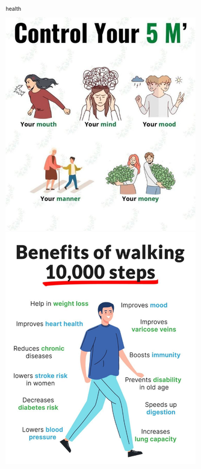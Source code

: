 health

![Control yout 5am](.../../../assets/video/GP4MGAQWkAAhNj9.jpeg)
![10,000 steps](.../../../assets/video/GPssn3SWQAAqWma.jpeg)
